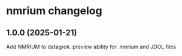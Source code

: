 # nmrium changelog

## 1.0.0 (2025-01-21)

Add NMRIUM to datagrok. preview ability for .nmrium and JDOL files